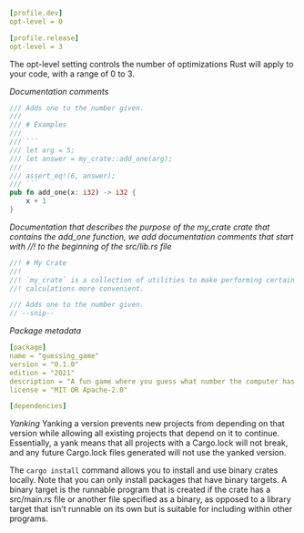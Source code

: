 
```yml
[profile.dev]
opt-level = 0

[profile.release]
opt-level = 3
```
The opt-level setting controls the number of optimizations Rust will apply to your code, with a range of 0 to 3.

*Documentation comments*
```rs
/// Adds one to the number given.
///
/// # Examples
///
/// ```
/// let arg = 5;
/// let answer = my_crate::add_one(arg);
///
/// assert_eq!(6, answer);
/// ```
pub fn add_one(x: i32) -> i32 {
    x + 1
}
```

*Documentation that describes the purpose of the my_crate crate that contains the add_one function, we add documentation comments that start with //! to the beginning of the src/lib.rs file*
```rs
//! # My Crate
//!
//! `my_crate` is a collection of utilities to make performing certain
//! calculations more convenient.

/// Adds one to the number given.
// --snip--
```

*Package metadata*
```yml
[package]
name = "guessing_game"
version = "0.1.0"
edition = "2021"
description = "A fun game where you guess what number the computer has chosen."
license = "MIT OR Apache-2.0"

[dependencies]
```

*Yanking*
Yanking a version prevents new projects from depending on that version while allowing all existing projects that depend on it to continue. 
Essentially, a yank means that all projects with a Cargo.lock will not break, and any future Cargo.lock files generated will not use the yanked version.

The `cargo install` command allows you to install and use binary crates locally.
Note that you can only install packages that have binary targets. 
A binary target is the runnable program that is created if the crate has a src/main.rs file or another file specified as a binary, as opposed to a library target that isn’t runnable on its own but is suitable for including within other programs. 